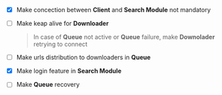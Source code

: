 - [x] Make concection between **Client** and **Search Module** not mandatory

- [ ] Make keap alive for **Downloader**
	> In case of **Queue** not active or **Queue** failure, make **Downolader** retrying to connect

- [ ] Make urls distribution to downloaders in **Queue** 

- [x] Make login feature in **Search Module**

- [ ] Make **Queue** recovery

